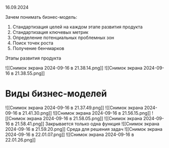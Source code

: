 16.09.2024

Зачем понимать бизнес-модель:
1. Стандартизация целей на каждом этапе развития продукта
2. Стандартизация ключевых метрик  
3. Определение потенциальных проблемных зон  
4. Поиск точек роста
5. Получение бенчмарков

Этапы развития продукта

![[Снимок экрана 2024-09-16 в 21.38.14.png]]
![[Снимок экрана 2024-09-16 в 21.38.55.png]]
# Виды бизнес-моделей
![[Снимок экрана 2024-09-16 в 21.37.49.png]]
![[Снимок экрана 2024-09-16 в 21.41.30.png]]
![[Снимок экрана 2024-09-16 в 21.56.15.png]]
![[Снимок экрана 2024-09-16 в 21.58.05.png]]
![[Снимок экрана 2024-09-16 в 21.58.41.png]]
Закрывается только одна функция
![[Снимок экрана 2024-09-16 в 21.59.20.png]]
Среда для решения задач
![[Снимок экрана 2024-09-16 в 22.01.07.png]]
![[Снимок экрана 2024-09-16 в 22.01.26.png]]
